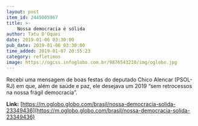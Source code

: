 ```yaml
---
layout: post
item_id: 2445005967
title: >-
    Nossa democracia é sólida
author: Tatu D'Oquei
date: 2019-01-06 03:30:00
pub_date: 2019-01-06 03:30:00
time_added: 2019-01-07 20:55:23
category: refletimos
image: https://ogcss.infoglobo.com.br/9876543210/img/oglobo.jpg
---
```


Recebi uma mensagem de boas festas do deputado Chico Alencar (PSOL-RJ) em que, além de saúde e paz, ele desejava um 2019 “sem retrocessos na nossa frágil democracia”.

**Link:** [https://m.oglobo.globo.com/brasil/nossa-democracia-solida-23349436](https://m.oglobo.globo.com/brasil/nossa-democracia-solida-23349436)

